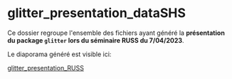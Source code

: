 # glitter_presentation_dataSHS

Ce dossier regroupe l'ensemble des fichiers ayant généré la **présentation du package `glitter` lors du séminaire RUSS du 7/04/2023**. 

Le diaporama généré est visible ici:

[glitter_presentation_RUSS](https://perso.ens-lyon.fr/lise.vaudor/RECIT/presentation_RUSS.html)
